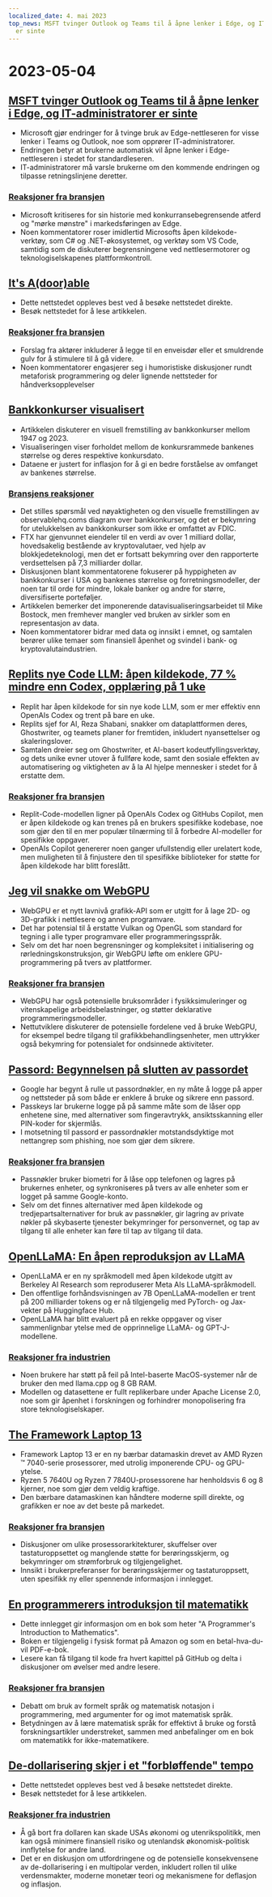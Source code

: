 ```yaml
---
localized_date: 4. mai 2023
top_news: MSFT tvinger Outlook og Teams til å åpne lenker i Edge, og IT-administratorer
  er sinte
---
```


# 2023-05-04

## [MSFT tvinger Outlook og Teams til å åpne lenker i Edge, og IT-administratorer er sinte](https://www.theverge.com/2023/5/3/23709297/microsoft-edge-force-outlook-teams-web-links-open)

- Microsoft gjør endringer for å tvinge bruk av Edge-nettleseren for visse lenker i Teams og Outlook, noe som opprører IT-administratorer.
- Endringen betyr at brukerne automatisk vil åpne lenker i Edge-nettleseren i stedet for standardleseren.
- IT-administratorer må varsle brukerne om den kommende endringen og tilpasse retningslinjene deretter.

### [Reaksjoner fra bransjen](http://news.ycombinator.com/item?id=35800158)

- Microsoft kritiseres for sin historie med konkurransebegrensende atferd og "mørke mønstre" i markedsføringen av Edge.
- Noen kommentatorer roser imidlertid Microsofts åpen kildekode-verktøy, som C# og .NET-økosystemet, og verktøy som VS Code, samtidig som de diskuterer begrensningene ved nettlesermotorer og teknologiselskapenes plattformkontroll.

## [It's A(door)able](https://ncase.me/door/)

- Dette nettstedet oppleves best ved å besøke nettstedet direkte.
- Besøk nettstedet for å lese artikkelen.

### [Reaksjoner fra bransjen](http://news.ycombinator.com/item?id=35800492)

- Forslag fra aktører inkluderer å legge til en enveisdør eller et smuldrende gulv for å stimulere til å gå videre.
- Noen kommentatorer engasjerer seg i humoristiske diskusjoner rundt metaforisk programmering og deler lignende nettsteder for håndverksopplevelser

## [Bankkonkurser visualisert](https://observablehq.com/@mbostock/bank-failures)

- Artikkelen diskuterer en visuell fremstilling av bankkonkurser mellom 1947 og 2023.
- Visualiseringen viser forholdet mellom de konkursrammede bankenes størrelse og deres respektive konkursdato.
- Dataene er justert for inflasjon for å gi en bedre forståelse av omfanget av bankenes størrelse.

### [Bransjens reaksjoner](http://news.ycombinator.com/item?id=35795975)

- Det stilles spørsmål ved nøyaktigheten og den visuelle fremstillingen av observablehq.coms diagram over bankkonkurser, og det er bekymring for utelukkelsen av bankkonkurser som ikke er omfattet av FDIC.
- FTX har gjenvunnet eiendeler til en verdi av over 1 milliard dollar, hovedsakelig bestående av kryptovalutaer, ved hjelp av blokkjedeteknologi, men det er fortsatt bekymring over den rapporterte verdsettelsen på 7,3 milliarder dollar.
- Diskusjonen blant kommentatorene fokuserer på hyppigheten av bankkonkurser i USA og bankenes størrelse og forretningsmodeller, der noen tar til orde for mindre, lokale banker og andre for større, diversifiserte porteføljer.
- Artikkelen bemerker det imponerende datavisualiseringsarbeidet til Mike Bostock, men fremhever mangler ved bruken av sirkler som en representasjon av data.
- Noen kommentatorer bidrar med data og innsikt i emnet, og samtalen berører ulike temaer som finansiell åpenhet og svindel i bank- og kryptovalutaindustrien.

## [Replits nye Code LLM: åpen kildekode, 77 % mindre enn Codex, opplæring på 1 uke](https://www.latent.space/p/reza-shabani#details)

- Replit har åpen kildekode for sin nye kode LLM, som er mer effektiv enn OpenAIs Codex og trent på bare en uke.
- Replits sjef for AI, Reza Shabani, snakker om dataplattformen deres, Ghostwriter, og teamets planer for fremtiden, inkludert nyansettelser og skaleringslover.
- Samtalen dreier seg om Ghostwriter, et AI-basert kodeutfyllingsverktøy, og dets unike evner utover å fullføre kode, samt den sosiale effekten av automatisering og viktigheten av å la AI hjelpe mennesker i stedet for å erstatte dem.

### [Reaksjoner fra bransjen](http://news.ycombinator.com/item?id=35803435)

- Replit-Code-modellen ligner på OpenAIs Codex og GitHubs Copilot, men er åpen kildekode og kan trenes på en brukers spesifikke kodebase, noe som gjør den til en mer populær tilnærming til å forbedre AI-modeller for spesifikke oppgaver.
- OpenAIs Copilot genererer noen ganger ufullstendig eller urelatert kode, men muligheten til å finjustere den til spesifikke biblioteker for støtte for åpen kildekode har blitt foreslått.

## [Jeg vil snakke om WebGPU](https://cohost.org/mcc/post/1406157-i-want-to-talk-about-webgpu)

- WebGPU er et nytt lavnivå grafikk-API som er utgitt for å lage 2D- og 3D-grafikk i nettlesere og annen programvare.
- Det har potensial til å erstatte Vulkan og OpenGL som standard for tegning i alle typer programvare eller programmeringsspråk.
- Selv om det har noen begrensninger og kompleksitet i initialisering og rørledningskonstruksjon, gir WebGPU løfte om enklere GPU-programmering på tvers av plattformer.

### [Reaksjoner fra bransjen](http://news.ycombinator.com/item?id=35800988)

- WebGPU har også potensielle bruksområder i fysikksimuleringer og vitenskapelige arbeidsbelastninger, og støtter deklarative programmeringsmodeller.
- Nettutviklere diskuterer de potensielle fordelene ved å bruke WebGPU, for eksempel bedre tilgang til grafikkbehandlingsenheter, men uttrykker også bekymring for potensialet for ondsinnede aktiviteter.

## [Passord: Begynnelsen på slutten av passordet](https://blog.google/technology/safety-security/the-beginning-of-the-end-of-the-password/)

- Google har begynt å rulle ut passordnøkler, en ny måte å logge på apper og nettsteder på som både er enklere å bruke og sikrere enn passord.
- Passkeys lar brukerne logge på på samme måte som de låser opp enhetene sine, med alternativer som fingeravtrykk, ansiktsskanning eller PIN-koder for skjermlås.
- I motsetning til passord er passordnøkler motstandsdyktige mot nettangrep som phishing, noe som gjør dem sikrere.

### [Reaksjoner fra bransjen](http://news.ycombinator.com/item?id=35801392)

- Passnøkler bruker biometri for å låse opp telefonen og lagres på brukernes enheter, og synkroniseres på tvers av alle enheter som er logget på samme Google-konto.
- Selv om det finnes alternativer med åpen kildekode og tredjepartsalternativer for bruk av passnøkler, gir lagring av private nøkler på skybaserte tjenester bekymringer for personvernet, og tap av tilgang til alle enheter kan føre til tap av tilgang til data.

## [OpenLLaMA: En åpen reproduksjon av LLaMA](https://github.com/openlm-research/open_llama)

- OpenLLaMA er en ny språkmodell med åpen kildekode utgitt av Berkeley AI Research som reproduserer Meta AIs LLaMA-språkmodell.
- Den offentlige forhåndsvisningen av 7B OpenLLaMA-modellen er trent på 200 milliarder tokens og er nå tilgjengelig med PyTorch- og Jax-vekter på Huggingface Hub.
- OpenLLaMA har blitt evaluert på en rekke oppgaver og viser sammenlignbar ytelse med de opprinnelige LLaMA- og GPT-J-modellene.

### [Reaksjoner fra industrien](http://news.ycombinator.com/item?id=35798888)

- Noen brukere har støtt på feil på Intel-baserte MacOS-systemer når de bruker den med llama.cpp og 8 GB RAM.
- Modellen og datasettene er fullt replikerbare under Apache License 2.0, noe som gir åpenhet i forskningen og forhindrer monopolisering fra store teknologiselskaper.

## [The Framework Laptop 13](https://frame.work/blog/announcing-the-framework-laptop-13-powered-by-amd-ryzen)

- Framework Laptop 13 er en ny bærbar datamaskin drevet av AMD Ryzen ™ 7040-serie prosessorer, med utrolig imponerende CPU- og GPU-ytelse.
- Ryzen 5 7640U og Ryzen 7 7840U-prosessorene har henholdsvis 6 og 8 kjerner, noe som gjør dem veldig kraftige.
- Den bærbare datamaskinen kan håndtere moderne spill direkte, og grafikken er noe av det beste på markedet.

### [Reaksjoner fra bransjen](http://news.ycombinator.com/item?id=35802210)

- Diskusjoner om ulike prosessorarkitekturer, skuffelser over tastaturoppsettet og manglende støtte for berøringsskjerm, og bekymringer om strømforbruk og tilgjengelighet.
- Innsikt i brukerpreferanser for berøringsskjermer og tastaturoppsett, uten spesifikk ny eller spennende informasjon i innlegget.

## [En programmerers introduksjon til matematikk](https://pimbook.org)

- Dette innlegget gir informasjon om en bok som heter "A Programmer's Introduction to Mathematics".
- Boken er tilgjengelig i fysisk format på Amazon og som en betal-hva-du-vil PDF-e-bok.
- Lesere kan få tilgang til kode fra hvert kapittel på GitHub og delta i diskusjoner om øvelser med andre lesere.

### [Reaksjoner fra bransjen](http://news.ycombinator.com/item?id=35800136)

- Debatt om bruk av formelt språk og matematisk notasjon i programmering, med argumenter for og imot matematisk språk.
- Betydningen av å lære matematisk språk for effektivt å bruke og forstå forskningsartikler understreket, sammen med anbefalinger om en bok om matematikk for ikke-matematikere.

## [De-dollarisering skjer i et "forbløffende" tempo](https://www.bloomberg.com/news/articles/2023-04-18/de-dollarization-is-happening-at-a-stunning-pace-jen-says)

- Dette nettstedet oppleves best ved å besøke nettstedet direkte.
- Besøk nettstedet for å lese artikkelen.

### [Reaksjoner fra industrien](http://news.ycombinator.com/item?id=35796915)

- Å gå bort fra dollaren kan skade USAs økonomi og utenrikspolitikk, men kan også minimere finansiell risiko og utenlandsk økonomisk-politisk innflytelse for andre land.
- Det er en diskusjon om utfordringene og de potensielle konsekvensene av de-dollarisering i en multipolar verden, inkludert rollen til ulike verdensmakter, moderne monetær teori og mekanismene for deflasjon og inflasjon.

